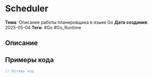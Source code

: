 # Scheduler
**Тема**: Описание работы планировщика в языке Go
**Дата создания**: 2025-05-04
**Теги**: #Go #Go_Runtime 

## Описание


## Примеры кода
```go
// Вставь код
```